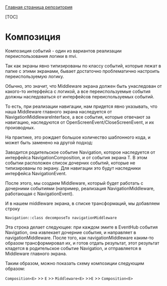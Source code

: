 [Главная страница репозитория](../docs/main.md)

[TOC]

# Композиция
Композиция событий - один из вариантов реализации переиспользования логики в mvi.

Так как экраны явно типизированы по классу событий, которые лежат в папке с этими экранами, бывает 
достаточно проблематично настроить переиспользуемую логику.

Обычно, это значит, что Middleware экрана должен быть унаследован от какого-то интерфейса с логикой, 
а все переиспользуемые события должны наследоваться от интерфейсов переиспользуемых событий.

То есть, при реализации навигации, нам придется явно указывать, 
что наша Middleware главного экрана наследуется от NavigationMiddlewareInterface, 
а все события, которые отвечают за навигацию, наследуются от OpenScreenEvent/CloseScreenEvent, и их производных.

На практике, это рождает большое количество шаблонного кода, и может быть заменено на другой подход: 

Заводится родительское событие Navigation, которое наследуется от интерфейса NavigationComposition, и от события экрана T. 
В этом событии расположен список дочерних событий, которые не типизированы по экрану. Для навигации это будут наследники интерфейса NavigationEvent.

После этого, мы создаем Middleware, который будет работать с дочерними событиями (например, реализация NavigationMiddleware, работающая с NavigationEvent). 

И в нашем middleware экрана, в списке трансформаций, мы добавляем строку

    Navigation::class decomposeTo navigationMiddleware
    
Эта строка делает следующее: при каждом эмите в EventHub события Navigation, она извлекает дочерние события, и направляет в navigationMiddleware.
После того, как navigationMiddleware каким-то образом трансформировал их, и готов отдать результат, этот результат кладется в родительское событие Navigation, и отправляется в Middleware главного экрана.

Таким образом, можно показать схему композиции следующим образом: 

`Composition<E>` >> `E` >> `Middleware<E>` >>`E` >> `Composition<E>`